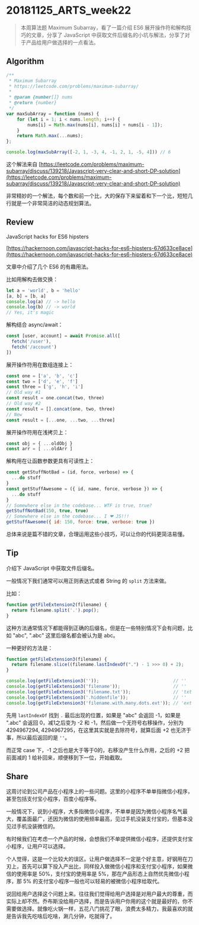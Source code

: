 # 20181125_ARTS_week22

> 本周算法题 Maximum Subarray，看了一篇介绍 ES6 展开操作符和解构技巧的文章，分享了 JavaScript 中获取文件后缀名的小坑与解法，分享了对于产品给用户做选择的一点看法。

## Algorithm

```javascript
/**
 * Maximum Subarray
 * https://leetcode.com/problems/maximum-subarray/
 * 
 * @param {number[]} nums
 * @return {number}
 */
var maxSubArray = function (nums) {
    for (let i = 1; i < nums.length; i++) {
        nums[i] = Math.max(nums[i], nums[i] + nums[i - 1]);
    }
    return Math.max(...nums);
};

console.log(maxSubArray([-2, 1, -3, 4, -1, 2, 1, -5, 4])) // 6
```

这个解法来自 [https://leetcode.com/problems/maximum-subarray/discuss/139218/Javascript-very-clear-and-short-DP-solution](https://leetcode.com/problems/maximum-subarray/discuss/139218/Javascript-very-clear-and-short-DP-solution)

非常精妙的一个解法，每个数和前一个比，大的保存下来留着和下一个比，短短几行就是一个非常简洁的动态规划算法。

## Review

JavaScript hacks for ES6 hipsters

[https://hackernoon.com/javascript-hacks-for-es6-hipsters-67d633ce8ace](https://hackernoon.com/javascript-hacks-for-es6-hipsters-67d633ce8ace)

文章中介绍了几个 ES6 的有趣用法。

比如用解构去做交换：

```javascript
let a = 'world', b = 'hello'
[a, b] = [b, a]
console.log(a) // -> hello
console.log(b) // -> world
// Yes, it's magic
```

解构结合 async/await：

```javascript
const [user, account] = await Promise.all([
  fetch('/user'),
  fetch('/account')
])
```

展开操作符用在数组连接上：

```javascript
const one = ['a', 'b', 'c']
const two = ['d', 'e', 'f']
const three = ['g', 'h', 'i']
// Old way #1
const result = one.concat(two, three)
// Old way #2
const result = [].concat(one, two, three)
// New
const result = [...one, ...two, ...three]
```

展开操作符用在浅拷贝上：

```javascript
const obj = { ...oldObj }
const arr = [ ...oldArr ]
```

解构用在让函数参数更具有可读性上：

```javascript
const getStuffNotBad = (id, force, verbose) => {
  ...do stuff
}
const getStuffAwesome = ({ id, name, force, verbose }) => {
  ...do stuff
}
// Somewhere else in the codebase... WTF is true, true?
getStuffNotBad(150, true, true)
// Somewhere else in the codebase... I ❤ JS!!!
getStuffAwesome({ id: 150, force: true, verbose: true })
```

总体来说是篇不错的文章，合理运用这些小技巧，可以让你的代码更简洁易懂。


## Tip

介绍下 JavaScript 中获取文件后缀名。

一般情况下我们通常可以用正则表达式或者 String 的 `split` 方法来做。

比如：

```javascript
function getFileExtension2(filename) {
  return filename.split('.').pop();
}
```

这种方法通常情况下都能得到正确的后缀名，但是在一些特别情况下会有问题，比如 "abc", ".abc" 这里后缀名都会被认为是 abc。

一种更好的方法是：

```javascript
function getFileExtension3(filename) {
  return filename.slice((filename.lastIndexOf(".") - 1 >>> 0) + 2);
}

console.log(getFileExtension3(''));                            // ''
console.log(getFileExtension3('filename'));                    // ''
console.log(getFileExtension3('filename.txt'));                // 'txt'
console.log(getFileExtension3('.hiddenfile'));                 // ''
console.log(getFileExtension3('filename.with.many.dots.ext')); // 'ext'
```

先用 `lastIndexOf` 找到 `.` 最后出现的位置，如果是 "abc" 会返回 -1，如果是 ".abc" 会返回 0，减1之后变为 -2 和 -1，然后做一个无符号右移操作，分别为 4294967294, 4294967295，在这里其实就是去除符号，就算后面 +2 也无济于事，所以最后返回的是 `''`。

而正常 case 下，-1 之后也是大于等于0的，右移没产生什么作用，之后的 +2 把前面减的 1 给补回来，顺便移到下一位，开始截取。


## Share

这周讨论到公司产品在小程序上的一些问题。这里的小程序不单单指微信小程序，甚至包括支付宝小程序，百度小程序等。

一般情况下，说到小程序，大多指微信小程序，不单单是因为微信小程序名气最大，覆盖面最广，还因为微信的使用频率最高，见过手机没装支付宝的，但基本没见过手机没装微信的。

有时候我们在考虑一个产品的时候，会想我们不单提供微信小程序，还提供支付宝小程序，让用户可以选择。

个人觉得，这是一个比较大的误区。让用户做选择不一定是个好主意，好钢用在刀刃上，首先可以算下投入产出比，同样投入做微信小程序和支付宝小程序，如果微信的使用率是 50%，支付宝的使用率是 5%，那在产品形态上自然优先微信小程序，那 5% 的支付宝小程序一般也可以轻易的被微信小程序给取代。

说回给用户选择这个问题上来。往往我们觉得给用户选择是对用户最大的尊重，而实际上却不然。乔布斯没给用户选择，而是告诉用户你用的这个就是最好的，你不需要做选择。就像吃火锅一样，五花八门挑花了眼，浪费太多精力，我最喜欢的就是告诉我先吃啥后吃啥，涮几分钟，吃就得了。

